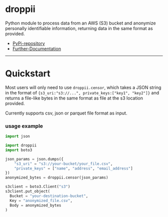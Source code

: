 # droppii
Python module to process data from an AWS (S3) bucket and anonymize personally identifiable information, returning data in the same format as provided.
- [PyPi-repository](https://pypi.org/project/droppii)  
- [Further-Documentation](https://samule-i.github.io/droppii)
___
# Quickstart
Most users will only need to use `droppii.censor`, which takes a JSON string in the format of `{s3_uri:"s3://...", private_keys:["key1", "key2"]}` and returns a file-like bytes in the same format as file at the s3 location provided.

Currently supports csv, json or parquet file format as input.
### usage example
```python
import json

import droppii
import boto3

json_params = json.dumps({
    "s3_uri" = "s3://your-bucket/your_file.csv",
	"private_keys" = ["name", "address", "email_address"]
})
anonymized_bytes = droppii.censor(json_params)

s3client = boto3.Client("s3")
s3client.put_object(
  Bucket = "your-destination-bucket",
  Key = "anonymized_file.csv",
  Body = anonymized_bytes
)
``` 